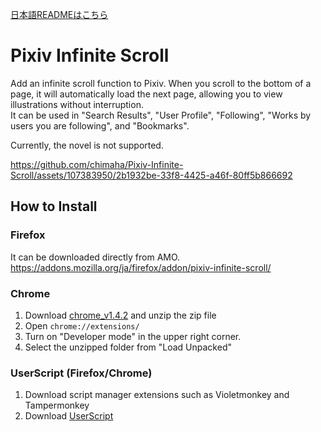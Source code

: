 [日本語READMEはこちら](https://github.com/chimaha/Pixiv-Infinite-Scroll/blob/main/README.md)  

# Pixiv Infinite Scroll

Add an infinite scroll function to Pixiv. When you scroll to the bottom of a page, it will automatically load the next page, allowing you to view illustrations without interruption.  
It can be used in "Search Results", "User Profile", "Following", "Works by users you are following", and "Bookmarks".  

Currently, the novel is not supported.  

https://github.com/chimaha/Pixiv-Infinite-Scroll/assets/107383950/2b1932be-33f8-4425-a46f-80ff5b866692

## How to Install
### Firefox
It can be downloaded directly from AMO.  
https://addons.mozilla.org/ja/firefox/addon/pixiv-infinite-scroll/

### Chrome
1. Download [chrome_v1.4.2](https://github.com/chimaha/Pixiv-Infinite-Scroll/releases/download/1.4.2/chrome_v1.4.2.zip) and unzip the zip file  
2. Open `chrome://extensions/`
3. Turn on "Developer mode" in the upper right corner.
4. Select the unzipped folder from "Load Unpacked"

### UserScript (Firefox/Chrome)
1. Download script manager extensions such as Violetmonkey and Tampermonkey
2. Download [UserScript](https://github.com/chimaha/Pixiv-Infinite-Scroll/raw/main/script/pixivinfinitescroll.user.js)
